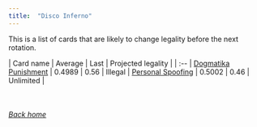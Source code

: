 ```yaml
---
title:  "Disco Inferno"
---
```


This is a list of cards that are likely to change legality before the next rotation.

| Card name | Average | Last | Projected legality |
| :-- |
[Dogmatika Punishment](https://db.ygoprodeck.com/card/?search=Dogmatika%20Punishment) | 0.4989 | 0.56 | Illegal |
[Personal Spoofing](https://db.ygoprodeck.com/card/?search=Personal%20Spoofing) | 0.5002 | 0.46 | Unlimited |

<br>

###### [Back home](index)